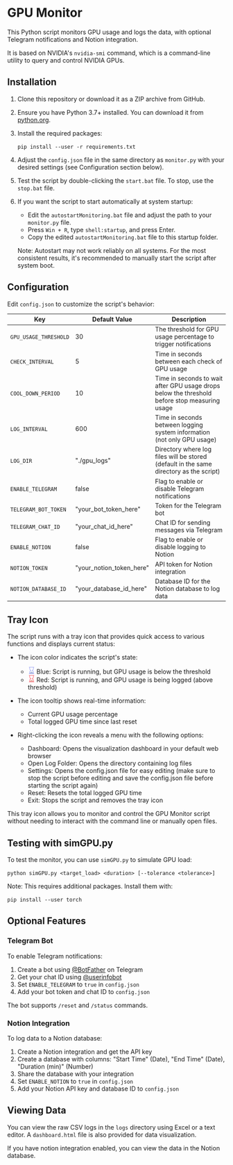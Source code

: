 # GPU Monitor

This Python script monitors GPU usage and logs the data, with optional Telegram notifications and Notion integration.

It is based on NVIDIA's `nvidia-smi` command, which is a command-line utility to query and control NVIDIA GPUs.

## Installation

1. Clone this repository or download it as a ZIP archive from GitHub.

2. Ensure you have Python 3.7+ installed. You can download it from [python.org](https://www.python.org/downloads/).

3. Install the required packages:

   ```
   pip install --user -r requirements.txt
   ```

4. Adjust the `config.json` file in the same directory as `monitor.py` with your desired settings (see Configuration section below).

5. Test the script by double-clicking the `start.bat` file. To stop, use the `stop.bat` file.

6. If you want the script to start automatically at system startup:
   - Edit the `autostartMonitoring.bat` file and adjust the path to your `monitor.py` file.
   - Press `Win + R`, type `shell:startup`, and press Enter.
   - Copy the edited `autostartMonitoring.bat` file to this startup folder.

   Note: Autostart may not work reliably on all systems. For the most consistent results, it's recommended to manually start the script after system boot.

## Configuration

Edit `config.json` to customize the script's behavior:

| Key                     | Default Value                               | Description                                                                                     |
|-------------------------|---------------------------------------------|-------------------------------------------------------------------------------------------------|
| `GPU_USAGE_THRESHOLD`   | 30                                          | The threshold for GPU usage percentage to trigger notifications                                 |
| `CHECK_INTERVAL`        | 5                                           | Time in seconds between each check of GPU usage                                               |
| `COOL_DOWN_PERIOD`      | 10                                          | Time in seconds to wait after GPU usage drops below the threshold before stop measuring usage  |
| `LOG_INTERVAL`          | 600                                         | Time in seconds between logging system information (not only GPU usage)                        |
| `LOG_DIR`               | "./gpu_logs"                                | Directory where log files will be stored (default in the same directory as the script)        |
| `ENABLE_TELEGRAM`       | false                                       | Flag to enable or disable Telegram notifications                                                |
| `TELEGRAM_BOT_TOKEN`    | "your_bot_token_here"                      | Token for the Telegram bot                                                                      |
| `TELEGRAM_CHAT_ID`      | "your_chat_id_here"                        | Chat ID for sending messages via Telegram                                                      |
| `ENABLE_NOTION`         | false                                      | Flag to enable or disable logging to Notion                                                    |
| `NOTION_TOKEN`          | "your_notion_token_here"                   | API token for Notion integration                                                                 |
| `NOTION_DATABASE_ID`    | "your_database_id_here"                    | Database ID for the Notion database to log data                                                |

## Tray Icon

The script runs with a tray icon that provides quick access to various functions and displays current status:

- The icon color indicates the script's state:
    - <img src="tray_icon.png" width="16" height="16" alt="Blue Icon"> Blue: Script is running, but GPU usage is below the threshold
  - <img src="tray_icon_active.png" width="16" height="16" alt="Orange Icon"> Red: Script is running, and GPU usage is being logged (above threshold)



- The icon tooltip shows real-time information:
  - Current GPU usage percentage
  - Total logged GPU time since last reset

- Right-clicking the icon reveals a menu with the following options:
  - Dashboard: Opens the visualization dashboard in your default web browser
  - Open Log Folder: Opens the directory containing log files
  - Settings: Opens the config.json file for easy editing (make sure to stop the script before editing and save the config.json file before starting the script again)
  - Reset: Resets the total logged GPU time
  - Exit: Stops the script and removes the tray icon

This tray icon allows you to monitor and control the GPU Monitor script without needing to interact with the command line or manually open files.


## Testing with simGPU.py

To test the monitor, you can use `simGPU.py` to simulate GPU load:

```
python simGPU.py <target_load> <duration> [--tolerance <tolerance>]
```

Note: This requires additional packages. Install them with:

```
pip install --user torch
```

## Optional Features

### Telegram Bot

To enable Telegram notifications:

1. Create a bot using [@BotFather](https://t.me/botfather) on Telegram
2. Get your chat ID using [@userinfobot](https://t.me/userinfobot)
3. Set `ENABLE_TELEGRAM` to `true` in `config.json`
4. Add your bot token and chat ID to `config.json`

The bot supports `/reset` and `/status` commands.

### Notion Integration

To log data to a Notion database:

1. Create a Notion integration and get the API key
2. Create a database with columns: "Start Time" (Date), "End Time" (Date), "Duration (min)" (Number)
3. Share the database with your integration
4. Set `ENABLE_NOTION` to `true` in `config.json`
5. Add your Notion API key and database ID to `config.json`

## Viewing Data

You can view the raw CSV logs in the `logs` directory using Excel or a text editor. A `dashboard.html` file is also provided for data visualization.

If you have notion integration enabled, you can view the data in the Notion database.
